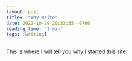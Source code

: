```yaml
---
layout: post
title:  "Why Write"
date: 2022-10-29 20:33:35 -0700
reading_time: "1 min"
tags: [writing]
---
```


This is where I will tell you why I started this site
